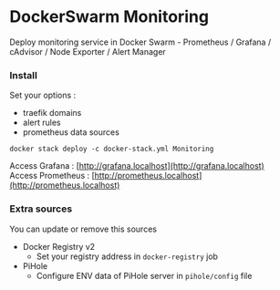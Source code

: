 # DockerSwarm Monitoring
 Deploy monitoring service in Docker Swarm - Prometheus / Grafana / cAdvisor / Node Exporter / Alert Manager

### Install

Set your options :
* traefik domains
* alert rules
* prometheus data sources

```shell
docker stack deploy -c docker-stack.yml Monitoring
```

Access Grafana : [http://grafana.localhost](http://grafana.localhost)  
Access Prometheus : [http://prometheus.localhost](http://prometheus.localhost)

### Extra sources

You can update or remove this sources

* Docker Registry v2
  * Set your registry address in `docker-registry` job
* PiHole
  * Configure ENV data of PiHole server in `pihole/config` file

